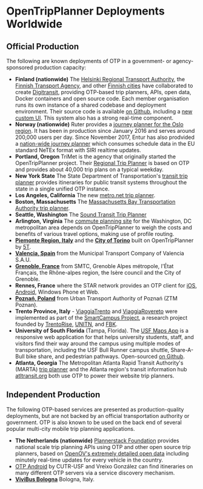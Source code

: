 # OpenTripPlanner Deployments Worldwide

## Official Production

The following are known deployments of OTP in a government- or agency-sponsored production capacity:

* **Finland (nationwide)** The [Helsinki Regional Transport Authority](https://www.reittiopas.fi/), the [Finnish Transport Agency](https://opas.matka.fi/), and other [Finnish cities](https://waltti.fi/?lang=en) have collaborated to create [Digitransit](https://digitransit.fi/en/), providing OTP-based trip planners, APIs, open data, Docker containers and open source code. Each member organisation runs its own instance of a shared codebase and deployment environment. Their source code is available [on Github](https://github.com/HSLdevcom/), including a [new custom UI](https://github.com/HSLdevcom/digitransit-ui). This system also has a strong real-time component.
* **Norway (nationwide)** Ruter provides a [journey planner for the Oslo region](https://ruter.no/). It has been in production since January 2016 and serves around 200,000 users per day. Since November 2017, Entur has also prodvided a [nation-wide journey planner](https://en-tur.no/) which consumes schedule data in the EU standard NeTEx format with SIRI realtime updates.
* **Portland, Oregon** TriMet is the agency that originally started the OpenTripPlanner project. Their [Regional Trip Planner](http://ride.trimet.org) is based on OTP and provides about 40,000 trip plans on a typical weekday.
* **New York State** The State Department of Transportation's [transit trip planner](https://511ny.org/#TransitRegion-1) provides itineraries for public transit systems throughout the state in a single unified OTP instance.
* **Los Angeles, California** The new [metro.net trip planner](https://www.metro.net/).
* **Boston, Massachusetts** The [Massachusetts Bay Transportation Authority trip planner](https://www.mbta.com/trip-planner).
* **Seattle, Washington** The [Sound Transit Trip Planner](https://www.soundtransit.org/tripplanner)
* **Arlington, Virginia** The [commute planning site](http://www.carfreeatoz.com/) for the Washington, DC metropolitan area depends on OpenTripPlanner to weigh the costs and benefits of various travel options, making use of profile routing.
* [**Piemonte Region, Italy**](https://map.muoversinpiemonte.it/#planner) and the [**City of Torino**](https://www.muoversiatorino.it/) built on OpenTripPlanner by [5T](http://www.5t.torino.it/).
* [**Valencia, Spain**](http://www.emtvalencia.es/geoportal/?lang=en_otp) from the Municipal Transport Company of Valencia S.A.U.
* [**Grenoble, France**](http://www.metromobilite.fr/) from SMTC, Grenoble Alpes métropole, l'État Français, the Rhône-alpes region, the Isère council and the City of Grenoble.
* **Rennes, France** where the STAR network provides an OTP client for [iOS](https://itunes.apple.com/us/app/starbusmetro/id899970416?mt=8), [Android](https://play.google.com/store/apps/details?id=com.bookbeo.starbusmetro), Windows Phone et Web.
* [**Poznań, Poland**](http://ztm.poznan.pl/#planner) from Urban Transport Authority of Poznań (ZTM Poznan).
* **Trento Province, Italy** - [ViaggiaTrento](https://play.google.com/store/apps/details?id=eu.trentorise.smartcampus.viaggiatrento) and [ViaggiaRovereto](https://play.google.com/store/apps/details?id=eu.trentorise.smartcampus.viaggiarovereto)
  were implemented as part of the [SmartCampus Project](http://www.smartcampuslab.it), a research project founded by [TrentoRise](http://trentorise.eu), [UNITN](http://www.unitn.it), and [FBK](http://www.fbk.eu).
* **University of South Florida** (Tampa, Florida). The [USF Maps App](https://maps.usf.edu/) is a responsive web application for that helps university students, staff, and visitors find their way around the campus using multiple modes of transportation, including the USF Bull Runner campus shuttle, Share-A-Bull bike share, and pedestrian pathways. Open-sourced [on Github](https://github.com/CUTR-at-USF/usf-mobullity).
* **Atlanta, Georgia** The Metropolitan Atlanta Rapid Transit Authority's (MARTA) [trip planner](http://itsmarta.com/planatrip.aspx) and the Atlanta region's transit information hub [atltransit.org](https://atltransit.org/) both use OTP to power their website trip planners.

## Independent Production

The following OTP-based services are presented as production-quality deployments, but are not backed by an official transportation authority or government. OTP is also known to be used on the back end of several popular multi-city mobile trip planning applications.

* **The Netherlands (nationwide)** [Plannerstack Foundation](http://www.plannerstack.org/) provides national scale trip planning APIs using OTP and other open source trip planners, based on [OpenOV's extremely detailed open data](http://gtfs.openov.nl/) including minutely real-time updates for every vehicle in the country.
* [OTP Android](https://play.google.com/store/apps/details?id=edu.usf.cutr.opentripplanner.android) by CUTR-USF and Vreixo González can find itineraries on many different OTP servers via a service discovery mechanism.
* [**ViviBus Bologna**](http://www.vivibus.it/) Bologna, Italy.
